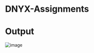 # DNYX-Assignments
# Output
![image](https://github.com/user-attachments/assets/30288129-5761-4610-b641-36f57cb20e3a)
